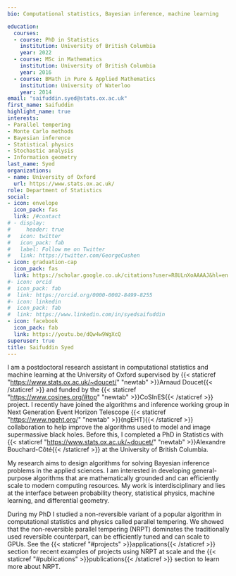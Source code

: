 ```yaml
---
bio: Computational statistics, Bayesian inference, machine learning

education:
  courses:
  - course: PhD in Statistics
    institution: University of British Columbia
    year: 2022
  - course: MSc in Mathematics
    institution: University of British Columbia
    year: 2016
  - course: BMath in Pure & Applied Mathematics
    institution: University of Waterloo
    year: 2014
email: "saifuddin.syed@stats.ox.ac.uk"
first_name: Saifuddin
highlight_name: true
interests:
- Parallel tempering
- Monte Carlo methods
- Bayesian inference
- Statistical physics
- Stochastic analysis
- Information geometry
last_name: Syed
organizations:
- name: University of Oxford
  url: https://www.stats.ox.ac.uk/
role: Department of Statistics
social:
- icon: envelope
  icon_pack: fas
  link: /#contact
# - display:
#     header: true
#   icon: twitter
#   icon_pack: fab
#   label: Follow me on Twitter
#   link: https://twitter.com/GeorgeCushen
- icon: graduation-cap
  icon_pack: fas
  link: https://scholar.google.co.uk/citations?user=R8ULnXoAAAAJ&hl=en
#- icon: orcid
#  icon_pack: fab
#  link: https://orcid.org/0000-0002-8499-8255
#- icon: linkedin
#  icon_pack: fab
#  link: https://www.linkedin.com/in/syedsaifuddin
- icon: facebook
  icon_pack: fab
  link: https://youtu.be/dQw4w9WgXcQ
superuser: true
title: Saifuddin Syed
---
```


I am a postdoctoral research assistant in computational statistics and machine learning at the University of Oxford supervised by {{< staticref "https://www.stats.ox.ac.uk/~doucet/" "newtab" >}}Arnaud Doucet{{< /staticref >}} and funded by the {{< staticref "https://www.cosines.org/#top" "newtab" >}}CoSInES{{< /staticref >}} project. I recently have joined the algorithms and inference working group in Next Generation Event Horizon Telescope {{< staticref "https://www.ngeht.org/" "newtab" >}}(ngEHT){{< /staticref >}} collaboration to help improve the algorithms used to model and image supermassive black holes. Before this, I completed a PhD in Statistics with {{< staticref "https://www.stats.ox.ac.uk/~doucet/" "newtab" >}}Alexandre Bouchard-Côté{{< /staticref >}} at the University of British Columbia.

My research aims to design algorithms for solving Bayesian inference problems in the applied sciences. I am interested in developing general-purpose algorithms that are mathematically grounded and can efficiently scale to modern computing resources. My work is interdisciplinary and lies at the interface between probability theory, statistical physics, machine learning, and differential geometry.

During my PhD I studied a non-reversible variant of a popular algorithm in computational statistics and physics called parallel tempering. We showed that the non-reversible parallel tempering (NRPT) dominates the traditionally used reversible counterpart, can be efficiently tuned and can scale to GPUs. See the {{< staticref "#projects" >}}applications{{< /staticref >}} section for recent examples of projects using NRPT at scale and the {{< staticref "#publications" >}}publications{{< /staticref >}} section to learn more about NRPT.


